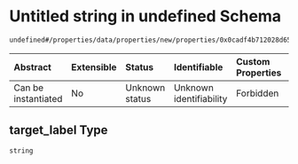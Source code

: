 # Untitled string in undefined Schema

```txt
undefined#/properties/data/properties/new/properties/0x0cadf4b712028d652d989c0470901ce99987e0894818efc3532e671d1d9b5564/properties/target_label
```



| Abstract            | Extensible | Status         | Identifiable            | Custom Properties | Additional Properties | Access Restrictions | Defined In                                                                            |
| :------------------ | :--------- | :------------- | :---------------------- | :---------------- | :-------------------- | :------------------ | :------------------------------------------------------------------------------------ |
| Can be instantiated | No         | Unknown status | Unknown identifiability | Forbidden         | Allowed               | none                | [pool\_summary.schema.json\*](../out/pool_summary.schema.json "open original schema") |

## target\_label Type

`string`
